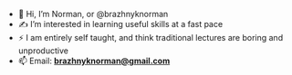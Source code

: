 - 👋 Hi, I’m Norman, or @brazhnyknorman
- ✍️ I’m interested in learning useful skills at a fast pace
- ⚡ I am entirely self taught, and think traditional lectures are boring and unproductive
- 📫 Email: **brazhnyknorman@gmail.com**
